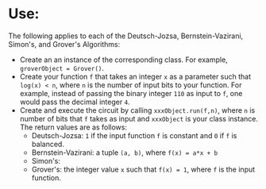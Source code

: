 # Use:

The following applies to each of the Deutsch-Jozsa, Bernstein-Vazirani, Simon's, and Grover's Algorithms:
- Create an an instance of the corresponding class. For example, `groverObject = Grover()`.
- Create your function `f` that takes an integer `x` as a parameter such that `log(x) < n`, where `n` is the number of input bits to your function. For example, instead of passing the binary integer `110` as input to `f`, one would pass the decimal integer `4`.
- Create and execute the circuit by calling `xxxObject.run(f,n)`, where `n` is number of bits that `f` takes as input and `xxxObject` is your class instance. The return values are as follows:
  - Deutsch-Jozsa: `1` if the input function `f` is constant and `0` if `f` is balanced.
  - Bernstein-Vazirani: a tuple `(a, b)`, where `f(x) = a*x + b`
  - Simon's:
  - Grover's: the integer value `x` such that `f(x) = 1`, where `f` is the input function.
